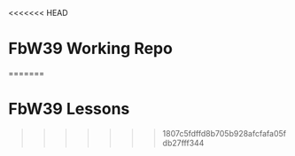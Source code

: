 <<<<<<< HEAD
# FbW39 Working Repo
=======
# FbW39 Lessons
>>>>>>> 1807c5fdffd8b705b928afcfafa05fdb27fff344
